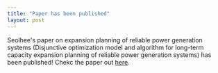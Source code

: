 ```yaml
---
title: "Paper has been published"
layout: post
---
```


Seolhee's paper on expansion planning of reliable power generation systems (Disjunctive optimization model and algorithm for long-term capacity expansion planning of reliable power generation systems) has been published! Chekc the paper out [here](https://www.sciencedirect.com/science/article/pii/S0098135423001138).
